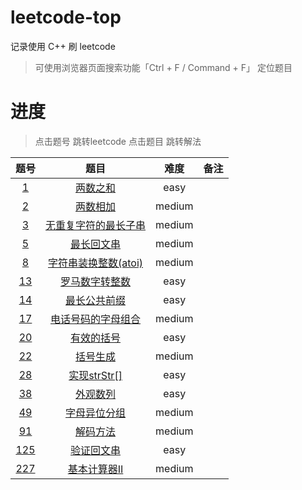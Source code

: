 # leetcode-top

记录使用 C++ 刷 leetcode

> 可使用浏览器页面搜索功能「Ctrl + F / Command + F」 定位题目

# 进度

> 点击题号 跳转leetcode
> 点击题目 跳转解法

|                             题号                             |                 题目                  |  难度  | 备注 |
| :----------------------------------------------------------: | :-----------------------------------: | :----: | :--: |
|        [1](https://leetcode-cn.com/problems/two-sum/)        |        [两数之和](/easy/1.cpp)        |  easy  |      |
|    [2](https://leetcode-cn.com/problems/add-two-numbers/)    |       [两数相加](/medium/2.cpp)       | medium |      |
| [3](https://leetcode-cn.com/problems/longest-substring-without-repeating-characters/) | [无重复字符的最长子串](/medium/3.cpp) | medium |      |
| [5](https://leetcode-cn.com/problems/longest-palindromic-substring/) |      [最长回文串](/medium/5.cpp)      | medium |      |
| [8](https://leetcode-cn.com/problems/string-to-integer-atoi/) | [字符串装换整数(atoi)](/medium/8.cpp) | medium |      |
|   [13](https://leetcode-cn.com/problems/roman-to-integer/)   |   [罗马数字转整数](/medium/13.cpp)    |  easy  |      |
| [14](https://leetcode-cn.com/problems/longest-common-prefix/) |     [最长公共前缀](/easy/14.cpp)      |  easy  |      |
| [17](https://leetcode-cn.com/problems/letter-combinations-of-a-phone-number/) | [电话号码的字母组合](/medium/17.cpp)  | medium |      |
|  [20](https://leetcode-cn.com/problems/valid-parentheses/)   |      [有效的括号](/easy/20.cpp)       |  easy  |      |
| [22](https://leetcode-cn.com/problems/generate-parentheses/) |      [括号生成](/medium/22.cpp)       | medium |      |
|   [28](https://leetcode-cn.com/problems/implement-strstr/)   |     [实现strStr[]](/easy/28.cpp)      |  easy  |      |
|    [38](https://leetcode-cn.com/problems/count-and-say/)     |       [外观数列](/easy/38.cpp)        |  easy  |      |
|    [49](https://leetcode-cn.com/problems/group-anagrams/)    |    [字母异位分组](/mediun/49.cpp)     | medium |      |
|     [91](https://leetcode-cn.com/problems/decode-ways/)      |      [解码方法](/medium/91.cpp)       | medium |      |
|  [125](https://leetcode-cn.com/problems/valid-palindrome/)   |      [验证回文串](/easy/125.cpp)      |  easy  |      |
| [227](https://leetcode-cn.com/problems/basic-calculator-ii/) |    [基本计算器II](/medium/227.cpp)    | medium |      |

